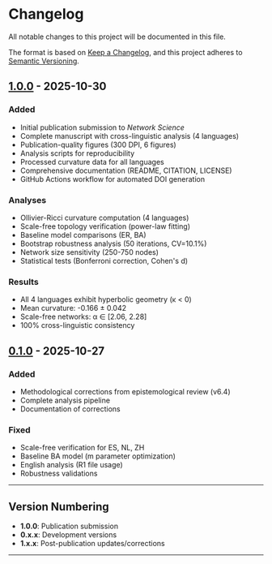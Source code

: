 # Changelog

All notable changes to this project will be documented in this file.

The format is based on [Keep a Changelog](https://keepachangelog.com/en/1.0.0/),
and this project adheres to [Semantic Versioning](https://semver.org/spec/v2.0.0.html).

## [1.0.0] - 2025-10-30

### Added
- Initial publication submission to *Network Science*
- Complete manuscript with cross-linguistic analysis (4 languages)
- Publication-quality figures (300 DPI, 6 figures)
- Analysis scripts for reproducibility
- Processed curvature data for all languages
- Comprehensive documentation (README, CITATION, LICENSE)
- GitHub Actions workflow for automated DOI generation

### Analyses
- Ollivier-Ricci curvature computation (4 languages)
- Scale-free topology verification (power-law fitting)
- Baseline model comparisons (ER, BA)
- Bootstrap robustness analysis (50 iterations, CV=10.1%)
- Network size sensitivity (250-750 nodes)
- Statistical tests (Bonferroni correction, Cohen's d)

### Results
- All 4 languages exhibit hyperbolic geometry (κ < 0)
- Mean curvature: -0.166 ± 0.042
- Scale-free networks: α ∈ [2.06, 2.28]
- 100% cross-linguistic consistency

## [0.1.0] - 2025-10-27

### Added
- Methodological corrections from epistemological review (v6.4)
- Complete analysis pipeline
- Documentation of corrections

### Fixed
- Scale-free verification for ES, NL, ZH
- Baseline BA model (m parameter optimization)
- English analysis (R1 file usage)
- Robustness validations

---

## Version Numbering

- **1.0.0**: Publication submission
- **0.x.x**: Development versions
- **1.x.x**: Post-publication updates/corrections

---

[1.0.0]: https://github.com/YOUR_USERNAME/pcs-v6.4-hyperbolic-geometry/releases/tag/v1.0.0
[0.1.0]: https://github.com/YOUR_USERNAME/pcs-v6.4-hyperbolic-geometry/releases/tag/v0.1.0

